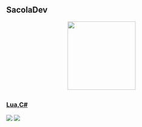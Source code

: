 ## SacolaDev
<div align="center">
  <a href="https://github.com/SacolaDev">
  <img height="180em" src="https://github-readme-stats.vercel.app/api?username=SacolaDev&show_icons=true&theme=dark&include_all_commits=true&count_private=true"/>
</div>
  
  ##
 
<div> 

  <h3>  Lua,C#

 <a href="#" target="_blank"><img src="https://img.shields.io/badge/YouTube-FF0000?style=for-the-badge&logo=youtube&logoColor=white" target="_blank"></a>
 <a href="#" target="_blank"><img src="https://img.shields.io/badge/Discord-7289DA?style=for-the-badge&logo=discord&logoColor=white" target="_blank"></a>  
</div>
